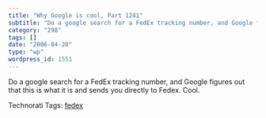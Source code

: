 ```yaml
---
title: "Why Google is cool, Part 1241"
subtitle: "Do a google search for a FedEx tracking number, and Google figures out that this is what it is and s..."
category: "298"
tags: []
date: "2006-04-20"
type: "wp"
wordpress_id: 1551
---
```

Do a google search for a FedEx tracking number, and Google figures out that this is what it is and sends you directly to Fedex. Cool.

Technorati Tags: [fedex](http://www.technorati.com/tag/fedex)